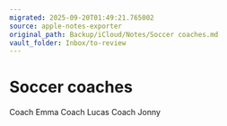 ```yaml
---
migrated: 2025-09-20T01:49:21.765002
source: apple-notes-exporter
original_path: Backup/iCloud/Notes/Soccer coaches.md
vault_folder: Inbox/to-review
---
```

# Soccer coaches

Coach Emma
Coach Lucas
Coach Jonny
